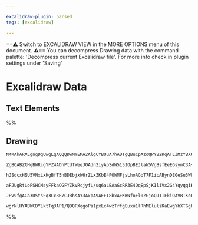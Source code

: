 ```yaml
---

excalidraw-plugin: parsed
tags: [excalidraw]

---
```

==⚠  Switch to EXCALIDRAW VIEW in the MORE OPTIONS menu of this document. ⚠== You can decompress Drawing data with the command palette: 'Decompress current Excalidraw file'. For more info check in plugin settings under 'Saving'


# Excalidraw Data

## Text Elements
%%
## Drawing
```compressed-json
N4KAkARALgngDgUwgLgAQQQDwMYEMA2AlgCYBOuA7hADTgQBuCpAzoQPYB2KqATLZMzYBXUtiRoIACyhQ4zZAHoFAc0JRJQgEYA6bGwC2CgF7N6hbEcK4OCtptbErHALRY8RMpWdx8Q1TdIEfARcZgRmBShcZQUebQBGeO0ABho6IIR9BA4oZm4AbXAwUDBSiBJuCAAxXABlGABRLAAVeKMtXABxWoBFACVmgAlJAEE00shYREqgojkkfjLMbmcA

ZgBOABZtHgBWRcgYFZ4ADhPtdfWeeJOAdn2iyAoSdW515IOpBEJlaW5VgBsfEeEGsymC3A+IOYUFIbAA1ggAMJsfBsUiVADE8QQOJx4zKmlw2HhyjhQg4xBRaIxElh1mYcFwgRyBMgADNCPh8LVYBCJIIPGyIDC4YiAOovSTcYETEWwhEIXkwfnoQUVT7k34ccJ5NDxT5sJnYNRHfXJKFysnCOAASWIetQ+QAup92eQsvbuBwhNzPoRKVhKrhUpr

hJSdcxHSU5VNxLxHgBfT5hBDEbjxW6rZLxZKbE4POWMFjsLhoAGbT7F1icABynDEGeSu3WFfi73W/uYABEMlA09x2QQwp9NOHiA1glkco6fX6QUI4MRcP30/rbpsAS3Mzxs/EAZ8iBx4d7ffhD2wSQO0EP8GEionwK66Lg4HBeSv4zHoJJMvGIEQvxQASDCEAgFAAELEqS5KUtS6JYuySHISB2AiCyUC2v2+i8mKyKoghEjYriJGoeh2SYdhUEkt

aFJUgRtLoPSHCMsyFFkaQGFYZkVRcjyfL/uq6aLBAaGcRR3E4QqEpSjKIliVx2G4YqyqqiKqIakUonkTkkl9MI2q6hm8k6ZRmQAPLGqaTaWpACkSdhVScFANT6FyZqoIWdmmZJTk5LUhBGPGPC2dp4m6dhzRYFAIyAWW6DBOywEmeFZlScyMWcWwFC/rga6oHO55afZEWZA0lIjFlOUhPloJVRximZJVcIUM08D/rBwlacw2BwtyAAa3D3Os2j3C

JPV9fgACa3D5tsFq3Cc8R7CJRhsAY3AxpA9AEEI8bxA+KWNfo+l0ZGjoQJ1IFkiQAVBTKoU3cQvIIHA3BeRAT0ALJsMQCDlbgmjBPlt4jlpT3wYxW0QBBqK1aQyhEgAFNctzULwmbo6j6PJNouwAJTCn0CDKL6zKVAjyO7h8vDZljdOoLjBMQIdxWmcpiKWVApazmeInurgWTE4GpABsom0gtkgPA9wsJ7Z82BzLLpDyyCHCC/GcsIIaQhQEemsq

wgrNlHYABWCDYLktTq3AP1/QDQPXqgoPa1pxLc4wzTrfgEuxu1lRhMElulsKaEwgYbXTGghUXleIPDq7crugYtQZMHnCDgnh6hDFwee97p7cg+4DJnQnLBNGj6JkAA==
```
%%